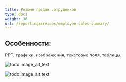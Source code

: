 ```yaml
---
title: Резюме продаж сотрудников
type: docs
weight: 30
url: /reportingservices/employee-sales-summary/
---
```


## **Особенности:**
PPT, графики, изображения, текстовые поля, таблицы. 

![todo:image_alt_text](employee-sales-summary_1.png)




![todo:image_alt_text](employee-sales-summary_2.png)